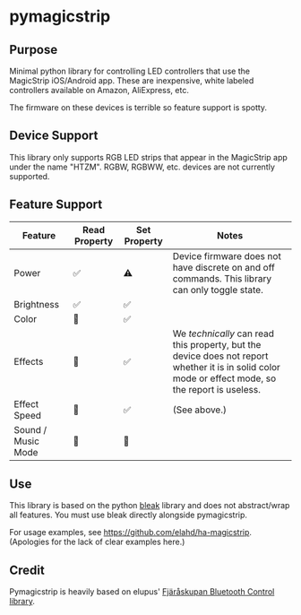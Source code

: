 # pymagicstrip

## Purpose

Minimal python library for controlling LED controllers that use the MagicStrip iOS/Android app. These are inexpensive, white labeled controllers available on Amazon, AliExpress, etc.

The firmware on these devices is terrible so feature support is spotty.

## Device Support

This library only supports RGB LED strips that appear in the MagicStrip app under the name "HTZM". RGBW, RGBWW, etc. devices are not currently supported.

## Feature Support

| Feature            | Read Property | Set Property | Notes                                                                                                                                               |
| ------------------ | ------------- | ------------ | --------------------------------------------------------------------------------------------------------------------------------------------------- |
| Power              | ✅            | ⚠️           | Device firmware does not have discrete on and off commands. This library can only toggle state.                                                     |
| Brightness         | ✅            | ✅           |                                                                                                                                                     |
| Color              | 🚫            | ✅           |                                                                                                                                                     |
| Effects            | 🚫            | ✅           | We _technically_ can read this property, but the device does not report whether it is in solid color mode or effect mode, so the report is useless. |
| Effect Speed       | 🚫            | ✅           | (See above.)                                                                                                                                        |
| Sound / Music Mode | 🚫            | 🚫           |                                                                                                                                                     |

## Use

This library is based on the python [bleak](https://github.com/hbldh/bleak) library and does not abstract/wrap all features. You must use bleak directly alongside pymagicstrip.

For usage examples, see https://github.com/elahd/ha-magicstrip. (Apologies for the lack of clear examples here.)

## Credit

Pymagicstrip is heavily based on elupus' [Fjäråskupan Bluetooth Control library](https://github.com/elupus/fjaraskupan).

